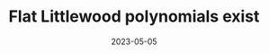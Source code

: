 ---
title: Flat Littlewood polynomials exist
date: 2023-05-05
status:
notes: 05-05-23-reading.pdf
arxiv: 
slides: 
code:
site:
paper:
presenters: Dingding Dong
series: Reading Group 
---